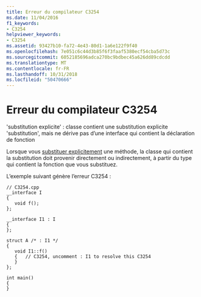 ```yaml
---
title: Erreur du compilateur C3254
ms.date: 11/04/2016
f1_keywords:
- C3254
helpviewer_keywords:
- C3254
ms.assetid: 93427b10-fa72-4e43-80d1-1a6e122f9f40
ms.openlocfilehash: 7e051c6c44d3b85f6f3faaf5380ecf54cba5d73c
ms.sourcegitcommit: 6052185696adca270bc9bdbec45a626dd89cdcdd
ms.translationtype: MT
ms.contentlocale: fr-FR
ms.lasthandoff: 10/31/2018
ms.locfileid: "50470666"
---
```

# <a name="compiler-error-c3254"></a>Erreur du compilateur C3254

'substitution explicite' : classe contient une substitution explicite 'substitution', mais ne dérive pas d’une interface qui contient la déclaration de fonction

Lorsque vous [substituer explicitement](../../cpp/explicit-overrides-cpp.md) une méthode, la classe qui contient la substitution doit provenir directement ou indirectement, à partir du type qui contient la fonction que vous substituez.

L’exemple suivant génère l’erreur C3254 :

```
// C3254.cpp
__interface I
{
   void f();
};

__interface I1 : I
{
};

struct A /* : I1 */
{
   void I1::f()
   {   // C3254, uncomment : I1 to resolve this C3254
   }
};

int main()
{
}
```